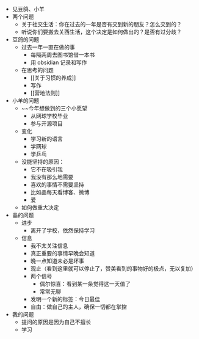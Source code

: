 ---
---

- 见豆鸽、小羊
- 两个问题
	- 关于社交生活：你在过去的一年是否有交到新的朋友？怎么交到的？
	- 听说你们要搬去关西生活，这个决定是如何做出的？是否有过分歧？
- 豆鸽的问题
	- 过去一年一直在做的事
		- 每隔两周去图书馆借一本书
		- 用 obsidian 记录和写作
	- 在思考的问题
		- [[关于习惯的养成]]
		- 写作
		- [[营地法则]]
- 小羊的问题
	- ~~今年想做到的三个小愿望
		- 从网球学校毕业
		- 参与开源项目
	- 变化
		- 学习新的语言
		- 学网球
		- 学乒乓
	- 没能坚持的原因：
		- 它不在吸引我
		- 我没有那么地需要
		- 喜欢的事情不需要坚持
		- 比如晶每天看博客、微博
		- 爱
	- 如何做重大决定
- 晶的问题
	- 进步
		- 离开了学校，依然保持学习
	- 信息
		- 我不太关注信息
		- 真正重要的事情早晚会知道
		- 晚一点知道未必是坏事
		- 观止（看到这里就可以停止了，赞美看到的事物好的极点，无以复加）
		- 两个信号
			- 偶尔惊喜：看到某一条觉得这一天值了
			- 常常无聊
		- 发明一个新的标签：今日最佳
		- 自由：做自己的主人，确保一切都在掌控
- 我的问题
	- 提问的原因是因为自己不擅长
	- 学习